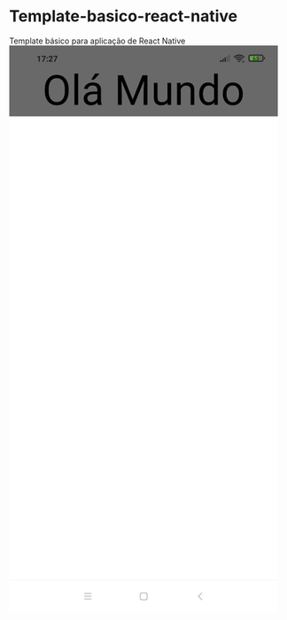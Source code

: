 # Template-basico-react-native
Template básico para aplicação de React Native
![Template](https://github.com/Raii-Azevedo/Template-basico-react-native/blob/main/WhatsApp%20Image%202021-06-18%20at%2017.27.31.jpeg)

